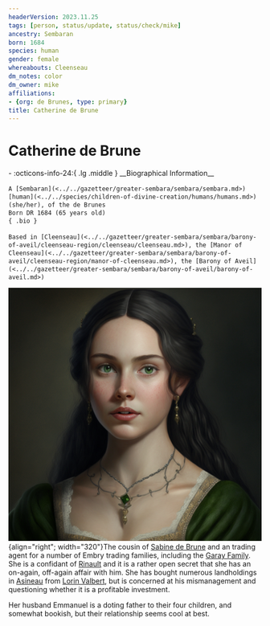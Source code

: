 ```yaml
---
headerVersion: 2023.11.25
tags: [person, status/update, status/check/mike]
ancestry: Sembaran
born: 1684
species: human
gender: female
whereabouts: Cleenseau
dm_notes: color
dm_owner: mike
affiliations:
- {org: de Brunes, type: primary}
title: Catherine de Brune
---
```

# Catherine de Brune
<div class="grid cards ext-narrow-margin ext-one-column" markdown>
- :octicons-info-24:{ .lg .middle } __Biographical Information__

    A [Sembaran](<../../gazetteer/greater-sembara/sembara/sembara.md>) [human](<../../species/children-of-divine-creation/humans/humans.md>) (she/her), of the de Brunes  
    Born DR 1684 (65 years old)  
    { .bio }

    Based in [Cleenseau](<../../gazetteer/greater-sembara/sembara/barony-of-aveil/cleenseau-region/cleenseau/cleenseau.md>), the [Manor of Cleenseau](<../../gazetteer/greater-sembara/sembara/barony-of-aveil/cleenseau-region/manor-of-cleenseau.md>), the [Barony of Aveil](<../../gazetteer/greater-sembara/sembara/barony-of-aveil/barony-of-aveil.md>)
</div>




![Catherine de Brune](../../assets/catherine-de-brune.png){align="right"; width="320"}The cousin of [Sabine de Brune](<./sabine-de-brune.md>) and an trading agent for a number of Embry trading families, including the [Garay Family](<../../groups/garay-family.md>). She is a confidant of [Rinault](<./rinault-essford.md>) and it is a rather open secret that she has an on-again, off-again affair with him. She has bought numerous landholdings in [Asineau](<../../gazetteer/greater-sembara/sembara/barony-of-aveil/cleenseau-region/asineau.md>) from [Lorin Valbert](<./lorin-valbert.md>), but is concerned at his mismanagement and questioning whether it is a profitable investment.

Her husband Emmanuel is a doting father to their four children, and somewhat bookish, but their relationship seems cool at best.


